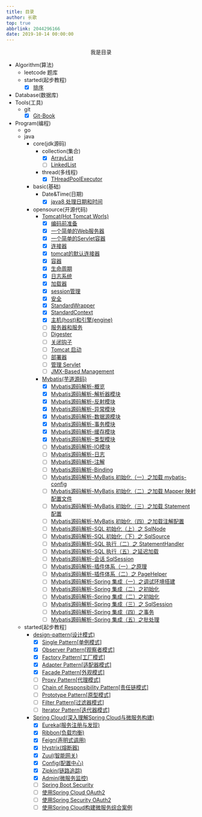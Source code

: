 ```yaml
---
title: 目录
author: 长歌
top: true
abbrlink: 2044296166
date: 2019-10-14 00:00:00
---
```



<div align=center>我是目录</div>
<!-- More -->


- Algorithm(算法)
    - leetcode 题库
    - started(起步教程)
        - [x] [排序](../detail/1935562632.html)

- Database(数据库)
- Tools(工具)
    - git
        - [x] [Git-Book](../detail/2879265125.html)
- Program(编程)
    - go
    - java
        - core(jdk源码)
            - collection(集合)
                - [x] [ArrayList](../detail/3276972275.html)
                - [ ] [LinkedList]()
            - thread(多线程)
                - [x] [THreadPoolExecutor](../detail/2990170790.html)

        - basic(基础)
            - Date&Time(日期)
                - [x] [java8 处理日期和时间](../detail/2517593741.html)

        - opensource(开源代码)
            - [Tomcat(Hot Tomcat Worls)](../categories/Java/Tomcat)
                - [x] [编码前准备](../detail/1805298928.html)
                - [x] [一个简单的Web服务器](../detail/1975698977.html)
                - [x] [一个简单的Servlet容器](../detail/991341650.html)
                - [x] [连接器](../detail/2076341340.html)
                - [x] [tomcat的默认连接器](../detail/479209129.html)
                - [x] [容器](../detail/3459939477.html)
                - [x] [生命周期](../detail/1950977268.html)
                - [x] [日志系统](../detail/3784073105.html)
                - [x] [加载器](../detail/4141534283.html)
                - [x] [session管理](../detail/1571172711.html)
                - [x] [安全](../detail/3630618985.html)
                - [x] [StandardWrapper](../detail/1604995939.html)
                - [x] [StandardContext](../detail/1923304143.html)
                - [x] [主机(host)和引擎(engine)](../detail/700695093.html)
                - [ ] [服务器和服务]()
                - [ ] [Digester]()
                - [ ] [关闭钩子]()
                - [ ] [Tomcat 启动]()
                - [ ] [部署器]()
                - [ ] [管理 Servlet]()
                - [ ] [JMX-Based Management]()
            - [Mybatis(芋道源码)](../categories/Java/Mybatis/)
                - [x] [Mybatis源码解析-概览](../detail/3692374944.html)
                - [x] [Mybatis源码解析-解析器模块](../detail/3510268826.html)
                - [x] [Mybatis源码解析-反射模块](../detail/2532778738.html)
                - [x] [Mybatis源码解析-异常模块](../detail/1783791857.html)
                - [x] [Mybatis源码解析-数据源模块](../detail/3958014950.html)
                - [x] [Mybatis源码解析-事务模块](../detail/3506020362.html)
                - [x] [Mybatis源码解析-缓存模块](../detail/3051614827.html)
                - [x] [Mybatis源码解析-类型模块](../detail/2139696773.html)
                - [ ] [Mybatis源码解析-IO模块]()
                - [ ] [Mybatis源码解析-日志]()
                - [ ] [Mybatis源码解析-注解]()
                - [ ] [Mybatis源码解析-Binding]()
                - [ ] [Mybatis源码解析-MyBatis 初始化（一）之加载 mybatis-config]()
                - [ ] [Mybatis源码解析-MyBatis 初始化（二）之加载 Mapper 映射配置文件]()
                - [ ] [Mybatis源码解析-MyBatis 初始化（三）之加载 Statement 配置]()
                - [ ] [Mybatis源码解析-MyBatis 初始化（四）之加载注解配置]()
                - [ ] [Mybatis源码解析-SQL 初始化（上）之 SqlNode]()
                - [ ] [Mybatis源码解析-SQL 初始化（下）之 SqlSource]()
                - [ ] [Mybatis源码解析-SQL 执行（二）之 StatementHandler]()
                - [ ] [Mybatis源码解析-SQL 执行（五）之延迟加载]()
                - [ ] [Mybatis源码解析-会话 SqlSession]()
                - [ ] [Mybatis源码解析-插件体系（一）之原理]()
                - [ ] [Mybatis源码解析-插件体系（二）之 PageHelper]()
                - [ ] [Mybatis源码解析-Spring 集成（一）之调试环境搭建]()
                - [ ] [Mybatis源码解析-Spring 集成（二）之初始化]()
                - [ ] [Mybatis源码解析-Spring 集成（二）之初始化]()
                - [ ] [Mybatis源码解析-Spring 集成（三）之 SqlSession]()
                - [ ] [Mybatis源码解析-Spring 集成（四）之事务]()
                - [ ] [Mybatis源码解析-Spring 集成（五）之批处理]()

    - started[起步教程]
        - [design-pattern(设计模式)](../categories/%E8%AE%BE%E8%AE%A1%E6%A8%A1%E5%BC%8F)
            - [x] [Single Pattern[单例模式]](../detail/4049607742.html)
            - [x] [Observer Pattern[观察者模式]](../detail/2586075670.html)
            - [x] [Factory Pattern[工厂模式]](../detail/1417187187.html)
            - [x] [Adapter Pattern[适配器模式]](../detail/4123342314.html)
            - [x] [Facade Pattern[外观模式]](../detail/4158556840.html)
            - [ ] [Proxy Pattern[代理模式]]()
            - [ ] [Chain of Responsibility Pattern[责任链模式]]()
            - [ ] [Prototype Pattern[原型模式]]()
            - [ ] [Filter Pattern[过滤器模式]]()
            - [ ] [Iterator Pattern[迭代器模式]]()
        - [Spring Cloud(深入理解Spring Cloud与微服务构建)](../categories/Java/Spring-Cloud)
            - [x] [Eureka(服务注册与发现)](../detail/518531817.html)
            - [x] [Ribbon(负载均衡)](../detail/2968946741.html)
            - [x] [Feign(声明式调用)](../detail/874139413.html)
            - [x] [Hystrix(熔断器)](../detail/1776285993.html)
            - [x] [Zuul(智能网关)](../detail/1996565447.html)
            - [x] [Config(配置中心)](../detail/1798410625.html)
            - [x] [Zipkin(链路追踪)](../detail/3833359923.html)
            - [x] [Admin(微服务监控)](../detail/1287611694.html)
            - [ ] [Spring Boot Security]()
            - [ ] [使用Spring Cloud OAuth2]()
            - [ ] [使用Spring Security OAuth2]()
            - [ ] [使用Spring Cloud构建微服务综合案例]()
